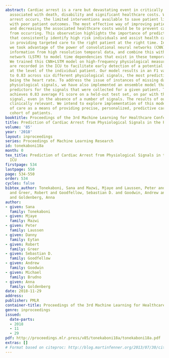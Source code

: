 ```yaml
---
abstract: Cardiac arrest is a rare but devastating event in critically ill children
  associated with death, disability and significant healthcare costs. When a cardiac
  arrest occurs, the limited interventions available to save patient lives are associated
  with poor patient outcomes. The most effective way of improving patient outcomes
  and decreasing the associated healthcare costs would be to prevent cardiac arrest
  from occurring. This observation highlights the importance of prediction models
  that consistently identify high risk individuals and assist health care providers
  in providing targeted care to the right patient at the right time. In this paper,
  we took advantage of the power of convolutional neural networks (CNN) to extract
  information from high resolution temporal data, and combine this with a recurrent
  network (LSTM) to model time dependencies that exist in these temporal signals.
  We trained this CNN+LSTM model on high-frequency physiological measurements that
  are recorded in the ICU to facilitate early detection of a potential cardiac arrest
  at the level of the individual patient. Our model results in an F1 value of 0.61
  to 0.83 across six different physiological signals, the most predictive single signal
  being the heart rate. To address the issue of instances of missing data in the recorded
  physiological signals, we have also implemented an ensemble model that combines
  predictors for the signals that were collected for a given patient. The ensemble
  achieves 0.83 average F1 score on a held-out test set, on par with the best performing
  signal, even in the absence of a number of signals. The results of our model are
  clinically relevant. We intend to explore implementation of this model at the point
  of care as a means of providing precise, personalized, predictive care to an at-risk
  cohort of patients.
booktitle: Proceedings of the 3rd Machine Learning for Healthcare Conference
title: Prediction of Cardiac Arrest from Physiological Signals in the Pediatric ICU
volume: '85'
year: '2018'
layout: inproceedings
series: Proceedings of Machine Learning Research
id: tonekaboni18a
month: 0
tex_title: Prediction of Cardiac Arrest from Physiological Signals in the Pediatric
  ICU
firstpage: 534
lastpage: 550
page: 534-550
order: 534
cycles: false
bibtex_author: Tonekaboni, Sana and Mazwi, Mjaye and Laussen, Peter and Eytan, Danny
  and Greer, Robert and Goodfellow, Sebastian D. and Goodwin, Andrew and Brudno, Michael
  and Goldenberg, Anna
author:
- given: Sana
  family: Tonekaboni
- given: Mjaye
  family: Mazwi
- given: Peter
  family: Laussen
- given: Danny
  family: Eytan
- given: Robert
  family: Greer
- given: Sebastian D.
  family: Goodfellow
- given: Andrew
  family: Goodwin
- given: Michael
  family: Brudno
- given: Anna
  family: Goldenberg
date: 2018-11-29
address: 
publisher: PMLR
container-title: Proceedings of the 3rd Machine Learning for Healthcare Conference
genre: inproceedings
issued:
  date-parts:
  - 2018
  - 11
  - 29
pdf: http://proceedings.mlr.press/v85/tonekaboni18a/tonekaboni18a.pdf
extras: []
# Format based on citeproc: http://blog.martinfenner.org/2013/07/30/citeproc-yaml-for-bibliographies/
---
```

